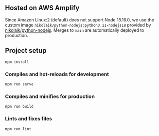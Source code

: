 ## Hosted on AWS Amplify

Since Amazon Linux:2 (default) does not support Node 18.16.0, we use the custom image `nikolaik/python-nodejs:python3.11-nodejs18` provided by [nikolaik/python-nodejs](https://hub.docker.com/r/nikolaik/python-nodejs/). Merges to `main` are automatically deployed to production.

## Project setup
```
npm install
```

### Compiles and hot-reloads for development
```
npm run serve
```

### Compiles and minifies for production
```
npm run build
```

### Lints and fixes files
```
npm run lint
```